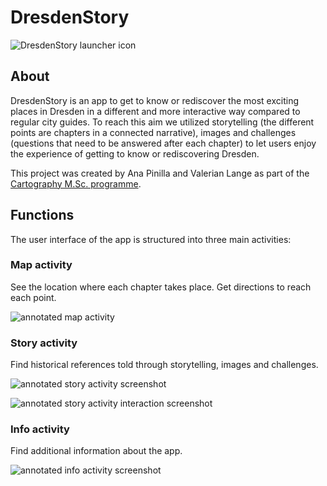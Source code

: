 # DresdenStory

![DresdenStory launcher icon](https://user-images.githubusercontent.com/46158468/152214954-5f9fb7ce-b909-4521-ac51-cf80a8756b5e.png)

## About

DresdenStory is an app to get to know or rediscover the most exciting places in Dresden in a different and more interactive way compared to regular city guides. To reach this aim we utilized storytelling (the different points are chapters in a connected narrative), images and challenges (questions that need to be answered after each chapter) to let users enjoy the experience of getting to know or rediscovering Dresden.

This project was created by Ana Pinilla and Valerian Lange as part of the [Cartography M.Sc. programme](https://cartographymaster.eu/).

## Functions

The user interface of the app is structured into three main activities:

### Map activity

See the location where each chapter takes place. Get directions to reach each point.
  
![annotated map activity](https://user-images.githubusercontent.com/46158468/152212114-d1488e41-f99c-4578-ae8b-0c9035e8964d.PNG)

### Story activity

Find historical references told through storytelling, images and challenges.

![annotated story activity screenshot](https://user-images.githubusercontent.com/46158468/152212115-e6c0d7ea-efce-4961-a966-acfad19ec503.PNG)

![annotated story activity interaction screenshot](https://user-images.githubusercontent.com/46158468/152212116-2c17ad36-cd1e-4702-b3e8-cb0d4ea98246.PNG)

### Info activity

Find additional information about the app.

![annotated info activity screenshot](https://user-images.githubusercontent.com/46158468/152212110-b493ed29-a8b6-43ec-8403-164a3bb42253.PNG)
